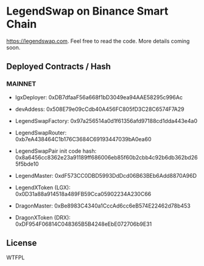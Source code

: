 <!--
 * @Author: LegendSwap
 * @Date: 2020-10-13 07:41:52
 * @LastEditTime: 2020-10-22 16:01:38
 * @LastEditors: Dayton Gascoign
 * @Description: LegendSwap - to be Legend on Binance Smart Chain
 * @FilePath: /projectX/contracts/README.md
 * @Copyright@LegendSwap.com 2020
-->

# LegendSwap on Binance Smart Chain

https://legendswap.com. Feel free to read the code. More details coming soon.

## Deployed Contracts / Hash

### MAINNET

- lgxDeployer: 0xDB7dfaaF56a668f1bD3049ea94AAE58295c996Ac
- devAddess: 0x508E79e09cCdb40A456FC805fD3C28C6574F7A29

- LegendSwapFactory: 0x97a256514a0d1f61356afd97188cd1dda443e4a0
- LegendSwapRouter: 0xb7eA438464C1b176C3684C69193447039bA0ea60
- LegendSwapPair init code hash: 0x8a6456cc8362e23a91189ff686006eb85f60b2cbb4c92b6db362bd265f5bde10
- LegendMaster: 0xdF573CC0DBD5993DdDcd06B63BEb6Add8870A96D
- LegendXToken (LGX): 0x0D31a88a914518a489FB59Cca05902234A230C66
- DragonMaster: 0xBe8983C4340a1CccAd6cc6eB574E22462d78b453
- DragonXToken (DRX): 0xDF954F06814C048365B5B4248eEbE072706b9E31

## License

WTFPL
